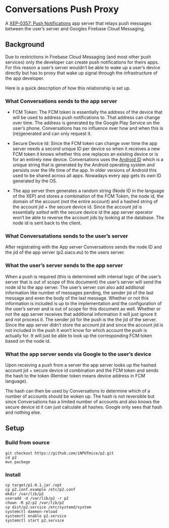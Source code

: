 # Conversations Push Proxy
A [XEP-0357: Push Notifications](https://xmpp.org/extensions/xep-0357.html) app server that relays push messages between the user’s server and Googles Firebase Cloud Messaging.

## Background
Due to restrictions in Firebase Cloud Messaging (and most other push services) only the developer can create push notifications for theirs apps. For this reason a user’s server wouldn’t be able to wake up a user’s device directly but has to proxy that wake up signal through the infrastructure of the app developer.

Here is a quick description of how this relationship is set up.

### What Conversations sends to the app server

* FCM Token: The FCM token is essentially the address of the device that will be used to address push notifications to. That address can change over time. The address is generated by the Google Play Service on the user’s phone. Conversations has no influence over how and when this is (re)generated and can only request it.

* Secure Device Id: Since the FCM token can change over time the app server needs a second unique ID per device so when it receives a new FCM token it knows whether this one replaces an existing device or is for an entirely new device. Conversations uses the [Android ID](https://developer.android.com/reference/android/provider/Settings.Secure.html#ANDROID_ID) which is a unique string that is generated by the Android operating system and persists over the life time of the app. In older versions of Android this used to be shared across all apps. Nowadays every app gets its own ID generated by the OS.

* The app server then generates a random string (Node ID in the language of the XEP) and stores a combination of the FCM Token, the node id, the domain of the account (not the entire account) and a hashed string of the account jid + the secure device id. Since the account jid is essentially *salted* with the secure device id the app server operator won’t be able to reverse the account jids by looking at the database.
The node id is sent back to the client.

### What Conversatations sends to the user’s server

After registrating with the App server Conversations sends the node ID and the jid of the app server (p2.siacs.eu) to the users server.

### What the user’s server sends to the app server

When a push is required (this is determined with internal logic of the user’s server that is out of scope of this document) the user’s server will send the node id to the app server. The user’s server *can* also add additonal information like number of messages pending, the sender jid of the last message and even the body of the last message. Whether or not this information is included is up to the implementation and the configuration of the user’s server and is out of scope for this document as well. Whether or not the app server receives that additional information it will just ignore it and not process it.
The sender jid for the push is the the jid of the server. Since the app server didn’t store the account jid and since the account jid is not included in the push it won’t know for which account the push is actually for. It will just be able to look up the corresponding FCM token based on the node id.

### What the app server sends via Google to the user’s device

Upon receiving a push from a server the app server looks up the hashed account jid + secure device id combination and the FCM token and sends the hash to the token (Rember token means device address in FCM language).

The hash can then be used by Conversations to determine which of a number of accounts should be woken up. The hash is not reversible but since Conversations has a limited number of accounts and also knows the secure device id it can just calculate all hashes. Google only sees that hash and nothing else.

## Setup

### Build from source
```
git checkout https://github.com/iNPUTmice/p2.git
cd p2
mvn packege
```

### Install
```
cp target/p1-0.1.jar /opt
cp p2.conf.example /etc/p2.conf
mkdir /var/lib/p2
useradd -d /var/lib/p2 -r p2
chown -R p2:p2 /var/lib/p2
cp dist/p2.service /etc/systemd/system
systemctl daemon-reload
systemctl enable p2.service
systemctl start p2.service
```
